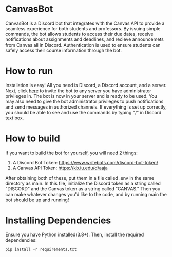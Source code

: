 # CanvasBot
CanvasBot is a Discord bot that integrates with the Canvas API to provide a seamless experience for both students and professors. By issuing simple commands, the bot allows students to access their due dates, receive notifications about assignments and deadlines, and recieve announcemets from Canvas all in Discord. Authentication is used to ensure students can safely access their course information through the bot.

#  How to run
Installation is easy! All you need is Discord, a Discord account, and a server. Next, click [here](https://discord.com/api/oauth2/authorize?client_id=1075548726313111594&permissions=2483030064&scope=bot) to invite the bot to any server you have administrator privileges in. The bot is now in your server and is ready to be used. You may also need to give the bot administrator privileges to push notifications and send messages in authorized channels. If everything is set up correctly, you should be able to see and use the commands by typing "/" in Discord text box.

# How to build
If you want to build the bot for yourself, you will need 2 things:
1. A Discord Bot Token: https://www.writebots.com/discord-bot-token/
2. A Canvas API Token: https://kb.iu.edu/d/aaja

After obtaining both of these, put them in a file called .env in the same directory as main. In this file, initialize the Discord token as a string called "DISCORD" and the Canvas token as a string called "CANVAS." Then you can make whatever changes you'd like to the code, and by running main the bot should be up and running!

# Installing Dependencies
Ensure you have Python installed(3.8+). Then, install the required dependencies:

```
pip install -r requirements.txt
```
